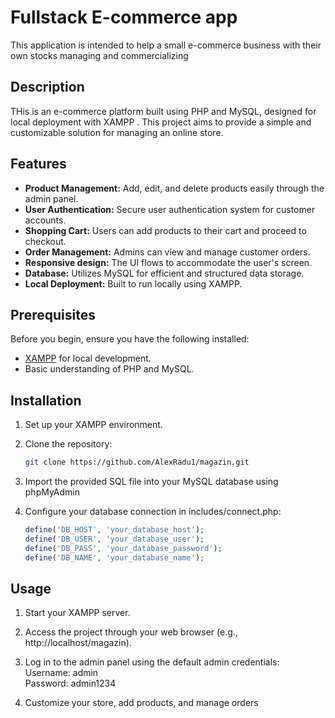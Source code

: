 # Fullstack E-commerce app

This application is intended to help a small e-commerce business with their own stocks managing and commercializing

## Description

THis is an e-commerce platform built using PHP and MySQL, designed for local deployment with XAMPP . This project aims to provide a simple and customizable solution for managing an online store.

## Features

- **Product Management:** Add, edit, and delete products easily through the admin panel.
- **User Authentication:** Secure user authentication system for customer accounts.
- **Shopping Cart:** Users can add products to their cart and proceed to checkout.
- **Order Management:** Admins can view and manage customer orders.
- **Responsive design:** The UI flows to accommodate the user's screen.
- **Database:** Utilizes MySQL for efficient and structured data storage.
- **Local Deployment:** Built to run locally using XAMPP.

## Prerequisites

Before you begin, ensure you have the following installed:

- [XAMPP](https://www.apachefriends.org/index.html) for local development.
- Basic understanding of PHP and MySQL.

## Installation

1. Set up your XAMPP environment.
2. Clone the repository:

   ```bash
   git clone https://github.com/AlexRadu1/magazin.git
   ```

3. Import the provided SQL file into your MySQL database using phpMyAdmin
4. Configure your database connection in includes/connect.php:

   ```php
   define('DB_HOST', 'your_database_host');
   define('DB_USER', 'your_database_user');
   define('DB_PASS', 'your_database_password');
   define('DB_NAME', 'your_database_name');
   ```

## Usage

1. Start your XAMPP server.

2. Access the project through your web browser (e.g., http://localhost/magazin).

3. Log in to the admin panel using the default admin credentials:  
   Username: admin  
   Password: admin1234
4. Customize your store, add products, and manage orders

